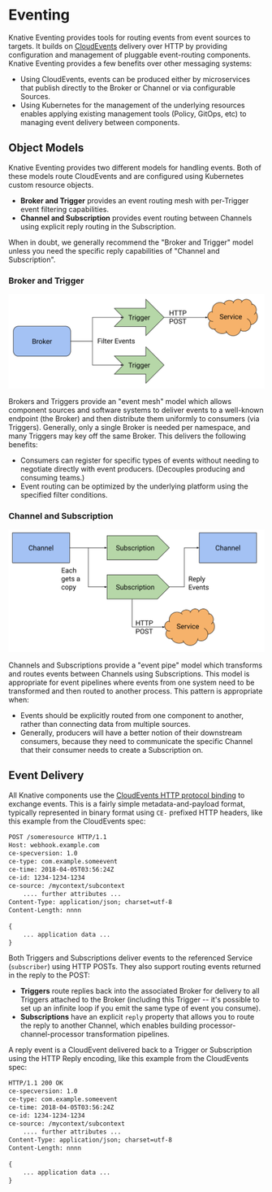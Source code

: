 # Eventing

Knative Eventing provides tools for routing events from event sources to
targets. It builds on [CloudEvents](https://cloudevents.io) delivery over HTTP
by providing configuration and management of pluggable event-routing components.
Knative Eventing provides a few benefits over other messaging systems:

- Using CloudEvents, events can be produced either by microservices that publish
  directly to the Broker or Channel or via configurable Sources.
- Using Kubernetes for the management of the underlying resources enables
  applying existing management tools (Policy, GitOps, etc) to managing event
  delivery between components.

## Object Models

Knative Eventing provides two different models for handling events. Both of
these models route CloudEvents and are configured using Kubernetes custom
resource objects.

- **Broker and Trigger** provides an event routing mesh with per-Trigger event
  filtering capabilities.
- **Channel and Subscription** provides event routing between Channels using
  explicit reply routing in the Subscription.

When in doubt, we generally recommend the "Broker and Trigger" model unless you
need the specific reply capabilities of "Channel and Subscription".

### Broker and Trigger

![Broker and Trigger model](broker.svg)

Brokers and Triggers provide an "event mesh" model which allows component
sources and software systems to deliver events to a well-known endpoint (the
Broker) and then distribute them uniformly to consumers (via Triggers).
Generally, only a single Broker is needed per namespace, and many Triggers may
key off the same Broker. This delivers the following benefits:

- Consumers can register for specific types of events without needing to
  negotiate directly with event producers. (Decouples producing and consuming
  teams.)
- Event routing can be optimized by the underlying platform using the specified
  filter conditions.

### Channel and Subscription

![Channel and Subscription model](channel.svg)

Channels and Subscriptions provide a "event pipe" model which transforms and
routes events between Channels using Subscriptions. This model is appropriate
for event pipelines where events from one system need to be transformed and then
routed to another process. This pattern is appropriate when:

- Events should be explicitly routed from one component to another, rather than
  connecting data from multiple sources.
- Generally, producers will have a better notion of their downstream consumers,
  because they need to communicate the specific Channel that their consumer
  needs to create a Subscription on.

## Event Delivery

All Knative components use the
[CloudEvents HTTP protocol binding](https://github.com/cloudevents/spec/blob/v1.0.1/http-protocol-binding.md)
to exchange events. This is a fairly simple metadata-and-payload format,
typically represented in binary format using `CE-` prefixed HTTP headers, like
this example from the CloudEvents spec:

```http
POST /someresource HTTP/1.1
Host: webhook.example.com
ce-specversion: 1.0
ce-type: com.example.someevent
ce-time: 2018-04-05T03:56:24Z
ce-id: 1234-1234-1234
ce-source: /mycontext/subcontext
    .... further attributes ...
Content-Type: application/json; charset=utf-8
Content-Length: nnnn

{
    ... application data ...
}
```

Both Triggers and Subscriptions deliver events to the referenced Service
(`subscriber`) using HTTP POSTs. They also support routing events returned in
the reply to the POST:

- **Triggers** route replies back into the associated Broker for delivery to all
  Triggers attached to the Broker (including this Trigger -- it's possible to
  set up an infinite loop if you emit the same type of event you consume).
- **Subscriptions** have an explicit `reply` property that allows you to route
  the reply to another Channel, which enables building
  processor-channel-processor transformation pipelines.

A reply event is a CloudEvent delivered back to a Trigger or Subscription using
the HTTP Reply encoding, like this example from the CloudEvents spec:

```http
HTTP/1.1 200 OK
ce-specversion: 1.0
ce-type: com.example.someevent
ce-time: 2018-04-05T03:56:24Z
ce-id: 1234-1234-1234
ce-source: /mycontext/subcontext
    .... further attributes ...
Content-Type: application/json; charset=utf-8
Content-Length: nnnn

{
    ... application data ...
}
```
